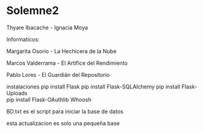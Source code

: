 # Solemne2
Thyare Ibacache - Ignacia Moya

Informaticos:

Margarita Osorio - La Hechicera de la Nube

Marcos Valderrama - El Artífice del Rendimiento

Pablo Lores - El Guardián del Repositorio

instalaciones 
pip install Flask 
pip install Flask-SQLAlchemy 
pip install Flask-Uploads  
pip install Flask-OAuthlib Whoosh

BD.txt es el script para iniciar la base de datos 

esta actualizacion es solo una pequeña base 



